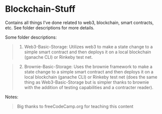 # Blockchain-Stuff
Contains all things I've done related to web3, blockchain, smart contracts, etc. See folder descriptions for more details. 

Some folder descriptions: 
 >  1. Web3-Basic-Storage: Utilizes web3 to make a state change to a simple smart contract and then deploys it on a local blockchain (ganache CLI) or Rinkeby test net.

 > 2. Brownie-Basic-Storage: Uses the brownie framework to make a state change to a simple smart contract and then deploys it on a local blockchain (ganache CLI) or Rinkeby test net (does the same thing as Web3-Basic-Storage but is simpler thanks to brownie with the addition of testing capabilities and a contracter reader).


Notes:
> Big thanks to freeCodeCamp.org for teaching this content 
     

  
